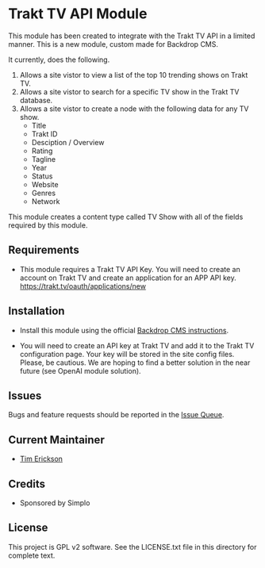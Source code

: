 # Trakt TV API Module

This module has been created to integrate with the Trakt TV API in a limited
manner. This is a new module, custom made for Backdrop CMS.

It currently, does the following. 

1) Allows a site vistor to view a list of the top 10 trending shows on Trakt TV.
2) Allows a site vistor to search for a specific TV show in the Trakt TV database.
3) Allows a site vistor to create a node with the following data for any TV show.
   - Title
   - Trakt ID
   - Desciption / Overview
   - Rating
   - Tagline
   - Year
   - Status
   - Website
   - Genres
   - Network
  
This module creates a content type called TV Show with all of the fields required by
this module. 

## Requirements

- This module requires a Trakt TV API Key. You will need to create an account on
  Trakt TV and create an application for an APP API key.
  https://trakt.tv/oauth/applications/new

## Installation

- Install this module using the official [Backdrop CMS instructions](https://backdropcms.org/user-guide/modules).

- You will need to create an API key at Trakt TV and add it to the Trakt TV configuration
  page. Your key will be stored in the site config files. Please, be cautious. We are hoping
  to find a better solution in the near future (see OpenAI module solution). 

## Issues

Bugs and feature requests should be reported in the [Issue Queue](https://github.com/backdrop-contrib/openai/issues).

## Current Maintainer

- [Tim Erickson](https://github.com/stpaultim)

## Credits

- Sponsored by Simplo

## License

This project is GPL v2 software. See the LICENSE.txt file in this directory for complete text.
